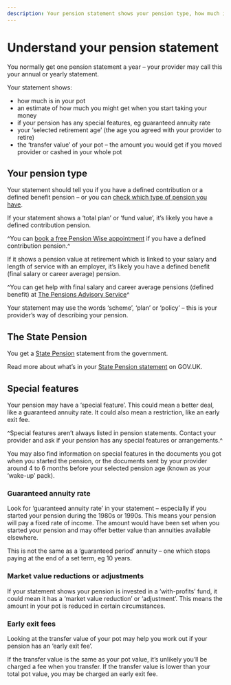 ```yaml
---
description: Your pension statement shows your pension type, how much is in your pot and whether your pension has any special features.
---
```


# Understand your pension statement

You normally get one pension statement a year – your provider may call this your annual or yearly statement.

Your statement shows:

 - how much is in your pot
 - an estimate of how much you might get when you start taking your money
 - if your pension has any special features, eg guaranteed annuity rate
 - your ‘selected retirement age’ (the age you agreed with your provider to retire)
 - the ‘transfer value’ of your pot – the amount you would get if you moved provider or cashed in your whole pot
 
 ## Your pension type
 
Your statement should tell you if you have a defined contribution or a defined benefit pension – or you can [check which type of pension you have](/pension-type-tool).

If your statement shows a ‘total plan’ or ‘fund value’, it’s likely you have a defined contribution pension.

^You can [book a free Pension Wise appointment](/appointments) if you have a defined contribution pension.^

If it shows a pension value at retirement which is linked to your salary and length of service with an employer, it’s likely you have a defined benefit (final salary or career average) pension.

^You can get help with final salary and career average pensions (defined benefit) at [The Pensions Advisory Service](http://www.pensionsadvisoryservice.org.uk)^

Your statement may use the words ‘scheme’, ‘plan’ or ‘policy’ – this is your provider’s way of describing your pension.

## The State Pension

You get a [State Pension](https://www.gov.uk/state-pension-statement) statement from the government.

Read more about what’s in your [State Pension statement](https://www.gov.uk/government/publications/your-state-pension-statement-explained-dwp040) on GOV.UK.

## Special features

Your pension may have a ‘special feature’. This could mean a better deal, like a guaranteed annuity rate. It could also mean a restriction, like an early exit fee.

^Special features aren’t always listed in pension statements. Contact your provider and ask if your pension has any special features or arrangements.^

You may also find information on special features in the documents you got when you started the pension, or the documents sent by your provider around 4 to 6 months before your selected pension age (known as your ‘wake-up’ pack).

### Guaranteed annuity rate

Look for ‘guaranteed annuity rate’ in your statement – especially if you started your pension during the 1980s or 1990s. This means your pension will pay a fixed rate of income. The amount would have been set when you started your pension and may offer better value than annuities available elsewhere.

This is not the same as a ‘guaranteed period’ annuity – one which stops paying at the end of a set term, eg 10 years.

### Market value reductions or adjustments

If your statement shows your pension is invested in a ‘with-profits’ fund, it could mean it has a ‘market value reduction’ or ‘adjustment’. This means the amount in your pot is reduced in certain circumstances.

### Early exit fees

Looking at the transfer value of your pot may help you work out if your pension has an ‘early exit fee’. 

If the transfer value is the same as your pot value, it’s unlikely you’ll be charged a fee when you transfer. If the transfer value is lower than your total pot value, you may be charged an early exit fee.
